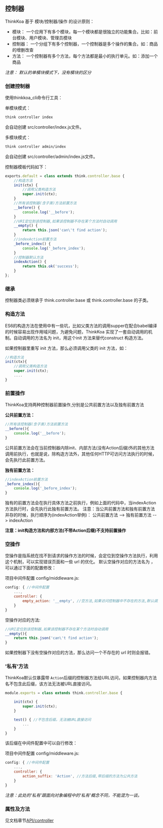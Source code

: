 ## 控制器

ThinkKoa 基于 模块/控制器/操作 的设计原则：

* 模块： 一个应用下有多个模块，每一个模块都是很独立的功能集合。比如：前台模块、用户模块、管理员模块
* 控制器： 一个分组下有多个控制器，一个控制器是多个操作的集合。如：商品的增删改查
* 方法： 一个控制器有多个方法，每个方法都是最小的执行单元。如：添加一个商品

*注意： 默认的单模块模式下，没有模块的区分*

### 创建控制器

使用thinkkoa_cli命令行工具：

单模块模式：

```bash
think controller index
```

会自动创建 src/controller/index.js文件。

多模块模式：


```bash
think controller admin/index
```

会自动创建 src/controller/admin/index.js文件。


控制器模板代码如下：

```js
exports.default = class extends think.controller.base {
    //构造方法
    init(ctx) {
        //调用父类构造方法
        super.init(ctx);
    }
    //所有该控制器(含子类)方法前置方法
    __before() {
        console.log('__before');
    }
    //URI定位到该控制器,如果该控制器不存在某个方法时自动调用
    __empty() {
        return this.json('can\'t find action');
    }
    //indexAction前置方法
    _before_index() {
        console.log('_before_index');
    }
    //控制器默认方法
    indexAction() {
        return this.ok('success');
    }
};
```

### 继承

控制器类必须继承于 think.controller.base 或 think.controller.base 的子类。

### 构造方法

ES6的构造方法在使用中有一些坑，比如父类方法的调用supper在配合babel编译的时候容易出现作用域问题，为避免问题，ThinkKoa 实现了一套自动调用的机制。自动调用的方法名为 init，用这个init 方法来替代construct 构造方法。

如果控制器里重写 init 方法，那么必须调用父类的 init 方法，如：

```js
//构造方法
init(ctx){
    //调用父类构造方法
    super.init(ctx);
    ....
}
```

### 前置操作

ThinkKoa支持两种控制器前置操作,分别是公共前置方法以及独有前置方法

**公共前置方法：**

```js
//所有该控制器(含子类)方法前置方法
__before(){
    console.log('__before');
}
```

公共前置方法会在当前控制器内除init、内部方法(没有Action后缀)外的其他方法调用前执行，也就是说，除构造方法外，其他任何HTTP可访问方法执行的时候，会先执行此前置方法。

**独有前置方法：**

```js
//indexAction前置方法
_before_index(){
    console.log('_before_index');
}
```

独有的前置方法会在执行具体方法之前执行，例如上面的代码中，当indexAction方法执行时，会先执行此独有前置方法。
注意：当公共前置方法和独有前置方法并存的时候，执行顺序为(indexAction举例)： 公共前置方法 --> 独有前置方法 --> indexAction

**注意：init构造方法和内部方法(不带Action后缀)不支持前置操作**

### 空操作

空操作是指系统在找不到请求的操作方法的时候，会定位到空操作方法执行，利用这个机制，可以实现错误页面和一些 url 的优化。
默认空操作对应的方法名为 ，可以通过下面的配置修改：

项目中间件配置 config/middleware.js:

```js
config: { //中间件配置
    ...,
    controller: {
        empty_action: '__empty', //空方法,如果访问控制器中不存在的方法,默认调用
    }
}
```

空操作对应的方法:

```js
//URI定位到该控制器,如果该控制器不存在某个方法时自动调用
__empty(){
    return this.json('can\'t find action');
}
```
如果控制器下没有空操作对应的方法，那么访问一个不存在的 url 时则会报错。


### '私有'方法
ThinkKoa默认仅暴露带 `Action`后缀的控制器方法给URL访问，如果控制器内方法名不包含此后缀，该方法无法被URL直接访问。

```js
module.exports = class extends think.controller.base {

    init(ctx) {
        super.init(ctx);
    }

    test() { //不包含后缀，无法被URL直接访问
        ...
    }
}
```
该后缀在中间件配置中可以自行修改：

项目中间件配置 config/middleware.js:

```js
config: { //中间件配置
    ...,
    controller: {
        action_suffix: 'Action', //方法后缀,带后缀的方法为公共方法
    }
}
```

*注意：此处的'私有'跟面向对象编程中的'私有'概念不同，不能混为一谈。*


### 属性及方法
见文档章节[API/controller](/doc/index/doc/think_controller.jhtml)